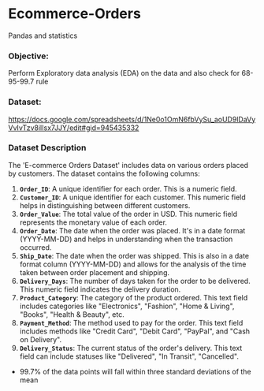 # Ecommerce-Orders
Pandas and statistics


### Objective: 
Perform Exploratory data analysis (EDA) on the data and also check for 68-95-99.7 rule 

### Dataset:
https://docs.google.com/spreadsheets/d/1Ne0o1OmN6fbVySu_aoUD9lDaVyVvIvTzv8ilIsx7JJY/edit#gid=945435332
### Dataset Description

The 'E-commerce Orders Dataset' includes data on various orders placed by customers. The dataset contains the following columns:

1. **`Order_ID`**: A unique identifier for each order. This is a numeric field.
2. **`Customer_ID`**: A unique identifier for each customer. This numeric field helps in distinguishing between different customers.
3. **`Order_Value`**: The total value of the order in USD. This numeric field represents the monetary value of each order.
4. **`Order_Date`**: The date when the order was placed. It's in a date format (YYYY-MM-DD) and helps in understanding when the transaction occurred.
5. **`Ship_Date`**: The date when the order was shipped. This is also in a date format column (YYYY-MM-DD) and allows for the analysis of the time taken between order placement and shipping.
6. **`Delivery_Days`**: The number of days taken for the order to be delivered. This numeric field indicates the delivery duration.
7. **`Product_Category`**: The category of the product ordered. This text field includes categories like "Electronics", "Fashion", "Home & Living", "Books", "Health & Beauty", etc.
8. **`Payment_Method`**: The method used to pay for the order. This text field includes methods like "Credit Card", "Debit Card", "PayPal", and "Cash on Delivery".
9. **`Delivery_Status`**: The current status of the order's delivery. This text field can include statuses like "Delivered", "In Transit", "Cancelled".


* 99.7% of the data points will fall within three standard deviations of the mean

